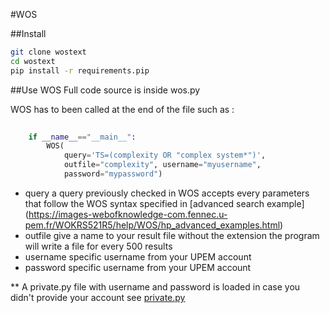 #WOS

##Install

```bash
git clone wostext
cd wostext
pip install -r requirements.pip

```

##Use WOS
Full code source is inside wos.py

WOS has to been called at the end of the file such as :


```python
    
    if __name__=="__main__":
        WOS(
            query='TS=(complexity OR "complex system*")', 
            outfile="complexity", username="myusername", 
            password="mypassword")
```
* query 
    a query previously checked in WOS accepts every parameters that follow the WOS syntax
    specified in [advanced search example] (https://images-webofknowledge-com.fennec.u-pem.fr/WOKRS521R5/help/WOS/hp_advanced_examples.html)
* outfile
    give a name to your result file without the extension the program will write a file for every 500 results
* username
    specific username from your UPEM account
* password
    specific username from your UPEM account

** A private.py file with username and password is loaded in case you didn't provide your account
see [private.py](../blob/master/private.py) 



